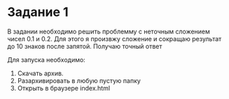 # Задание 1
В задании необходимо решить проблемму с неточным сложением чисел 0.1 и 0.2. 
Для этого я произвжу сложение и сокращаю результат до 10 знаков после запятой. Получаю точный ответ

Для запуска необходимо:
1) Скачать архив.
2) Разархивировать в любую пустую папку
3) Открыть в браузере index.html

